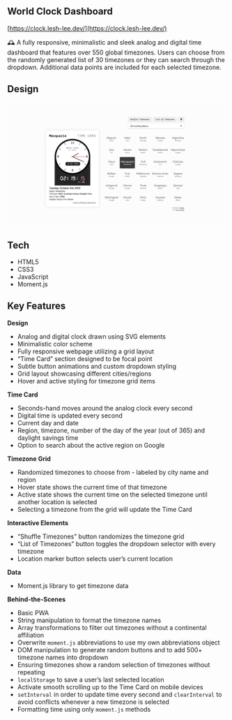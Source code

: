 ## World Clock Dashboard

[https://clock.lesh-lee.dev/](https://clock.lesh-lee.dev/)

🕰️ A fully responsive, minimalistic and sleek analog and digital time dashboard that features over 550 global timezones. Users can choose from the randomly generated list of 30 timezones or they can search through the dropdown. Additional data points are included for each selected timezone.

## Design

<a href="https://clock.lesh-lee.dev/" target="_blank">
<img src="/assets/og-img.png" style="max-width: 100%;">
</a>

## Tech

- HTML5
- CSS3
- JavaScript
- Moment.js

## Key Features

**Design**

- Analog and digital clock drawn using SVG elements
- Minimalistic color scheme
- Fully responsive webpage utilizing a grid layout
- “Time Card” section designed to be focal point
- Subtle button animations and custom dropdown styling
- Grid layout showcasing different cities/regions
- Hover and active styling for timezone grid items

**Time Card**

- Seconds-hand moves around the analog clock every second
- Digital time is updated every second
- Current day and date
- Region, timezone, number of the day of the year (out of 365) and daylight savings time
- Option to search about the active region on Google

**Timezone Grid**

- Randomized timezones to choose from - labeled by city name and region
- Hover state shows the current time of that timezone
- Active state shows the current time on the selected timezone until another location is selected
- Selecting a timezone from the grid will update the Time Card

**Interactive Elements**

- “Shuffle Timezones” button randomizes the timezone grid
- “List of Timezones” button toggles the dropdown selector with every timezone
- Location marker button selects user’s current location

**Data**

- Moment.js library to get timezone data

**Behind-the-Scenes**

- Basic PWA
- String manipulation to format the timezone names
- Array transformations to filter out timezones without a continental affiliation
- Overwrite `moment.js` abbreviations to use my own abbreviations object
- DOM manipulation to generate random buttons and to add 500+ timezone names into dropdown
- Ensuring timezones show a random selection of timezones without repeating
- `localStorage` to save a user’s last selected location
- Activate smooth scrolling up to the Time Card on mobile devices
- `setInterval` in order to update time every second and `clearInterval` to avoid conflicts whenever a new timezone is selected
- Formatting time using only `moment.js` methods
